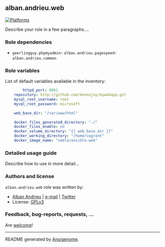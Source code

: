 ## alban.andrieu.web

  [![Platforms](http://img.shields.io/badge/platforms-debian%20/%20el%20/%20ubuntu-lightgrey.svg?style=flat)](#)

Describe your role in a few paragraphs....


### Role dependencies

- `geerlingguy.phpmyadmin`- `alban.andrieu.pagespeed`- `alban.andrieu.common`

### Role variables

List of default variables available in the inventory:

```yaml
        httpd_port: 8081
    repository: http://github.com/bennojoy/mywebapp.git
    mysql_root_username: root
    mysql_root_password: microsoft      
    
    web_base_dir: "/var/www/html"
    
    docker_files_generated_directory: "./"
    docker_files_enable: no
    docker_volume_directory: "{{ web_base_dir }}"
    docker_working_directory: "/home/vagrant"
    docker_image_name: "nabla/ansible-web"
```


### Detailed usage guide

Describe how to use in more detail...


### Authors and license

`alban.andrieu.web` role was written by:
- [Alban Andrieu](nabla.mobi) | [e-mail](mailto:alban.andrieu@free.fr) | [Twitter](https://twitter.com/AlbanAndrieu)
- License: [GPLv3](https://tldrlegal.com/license/gnu-general-public-license-v3-%28gpl-3%29)

### Feedback, bug-reports, requests, ...

Are [welcome](https://github.com/AlbanAndrieu/ansible-web/issues)!

***

README generated by [Ansigenome](https://github.com/nickjj/ansigenome/).
